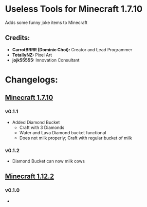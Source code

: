 # Useless Tools for Minecraft 1.7.10
Adds some funny joke items to Minecraft

## Credits:
- **CarrotBRRR (Dominic Choi):** Creator and Lead Programmer
- **TotallyNZ:** Pixel Art
- **jojk55555:** Innovation Consultant

# Changelogs:
## [Minecraft 1.7.10](https://github.com/CarrotBRRR/Useless-Tools-Mod/tree/1.7.10)
### v0.1.1
- Added Diamond Bucket
  - Craft with 3 Diamonds
  - Water and Lava Diamond bucket functional
  - Does not milk properly; Craft with regular bucket of milk

### v0.1.2
- Diamond Bucket can now milk cows

## [Minecraft 1.12.2](https://github.com/CarrotBRRR/Useless-Tools-Mod/tree/1.12.2)
### v0.1.0
- 

